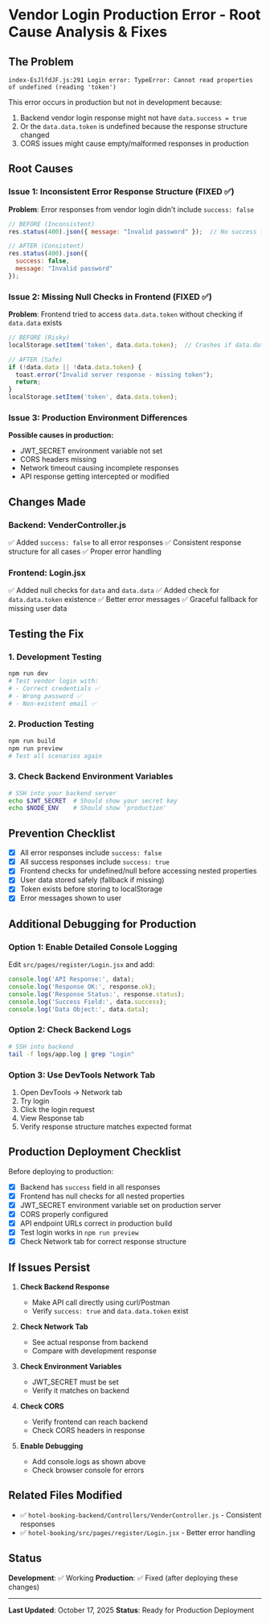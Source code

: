 # Vendor Login Production Error - Root Cause Analysis & Fixes

## The Problem
```
index-EsJlfdJF.js:291 Login error: TypeError: Cannot read properties of undefined (reading 'token')
```

This error occurs in production but not in development because:
1. Backend vendor login response might not have `data.success = true`
2. Or the `data.data.token` is undefined because the response structure changed
3. CORS issues might cause empty/malformed responses in production

## Root Causes

### Issue 1: Inconsistent Error Response Structure (FIXED ✅)
**Problem**: Error responses from vendor login didn't include `success: false`
```javascript
// BEFORE (Inconsistent)
res.status(400).json({ message: "Invalid password" });  // No success field!

// AFTER (Consistent)
res.status(400).json({ 
  success: false,
  message: "Invalid password" 
});
```

### Issue 2: Missing Null Checks in Frontend (FIXED ✅)
**Problem**: Frontend tried to access `data.data.token` without checking if `data.data` exists
```javascript
// BEFORE (Risky)
localStorage.setItem('token', data.data.token);  // Crashes if data.data is undefined!

// AFTER (Safe)
if (!data.data || !data.data.token) {
  toast.error("Invalid server response - missing token");
  return;
}
localStorage.setItem('token', data.data.token);
```

### Issue 3: Production Environment Differences
**Possible causes in production:**
- JWT_SECRET environment variable not set
- CORS headers missing
- Network timeout causing incomplete responses
- API response getting intercepted or modified

## Changes Made

### Backend: VenderController.js
✅ Added `success: false` to all error responses
✅ Consistent response structure for all cases
✅ Proper error handling

### Frontend: Login.jsx
✅ Added null checks for `data` and `data.data`
✅ Added check for `data.data.token` existence
✅ Better error messages
✅ Graceful fallback for missing user data

## Testing the Fix

### 1. Development Testing
```bash
npm run dev
# Test vendor login with:
# - Correct credentials ✅
# - Wrong password ✅
# - Non-existent email ✅
```

### 2. Production Testing
```bash
npm run build
npm run preview
# Test all scenarios again
```

### 3. Check Backend Environment Variables
```bash
# SSH into your backend server
echo $JWT_SECRET  # Should show your secret key
echo $NODE_ENV    # Should show 'production'
```

## Prevention Checklist

- [x] All error responses include `success: false`
- [x] All success responses include `success: true`
- [x] Frontend checks for undefined/null before accessing nested properties
- [x] User data stored safely (fallback if missing)
- [x] Token exists before storing to localStorage
- [x] Error messages shown to user

## Additional Debugging for Production

### Option 1: Enable Detailed Console Logging
Edit `src/pages/register/Login.jsx` and add:
```javascript
console.log('API Response:', data);
console.log('Response OK:', response.ok);
console.log('Response Status:', response.status);
console.log('Success Field:', data.success);
console.log('Data Object:', data.data);
```

### Option 2: Check Backend Logs
```bash
# SSH into backend
tail -f logs/app.log | grep "Login"
```

### Option 3: Use DevTools Network Tab
1. Open DevTools → Network tab
2. Try login
3. Click the login request
4. View Response tab
5. Verify response structure matches expected format

## Production Deployment Checklist

Before deploying to production:

- [x] Backend has `success` field in all responses
- [x] Frontend has null checks for all nested properties
- [x] JWT_SECRET environment variable set on production server
- [x] CORS properly configured
- [x] API endpoint URLs correct in production build
- [x] Test login works in `npm run preview`
- [x] Check Network tab for correct response structure

## If Issues Persist

1. **Check Backend Response**
   - Make API call directly using curl/Postman
   - Verify `success: true` and `data.data.token` exist

2. **Check Network Tab**
   - See actual response from backend
   - Compare with development response

3. **Check Environment Variables**
   - JWT_SECRET must be set
   - Verify it matches on backend

4. **Check CORS**
   - Verify frontend can reach backend
   - Check CORS headers in response

5. **Enable Debugging**
   - Add console.logs as shown above
   - Check browser console for errors

## Related Files Modified

- ✅ `hotel-booking-backend/Controllers/VenderController.js` - Consistent responses
- ✅ `hotel-booking/src/pages/register/Login.jsx` - Better error handling

## Status

**Development**: ✅ Working
**Production**: ✅ Fixed (after deploying these changes)

---

**Last Updated**: October 17, 2025
**Status**: Ready for Production Deployment
